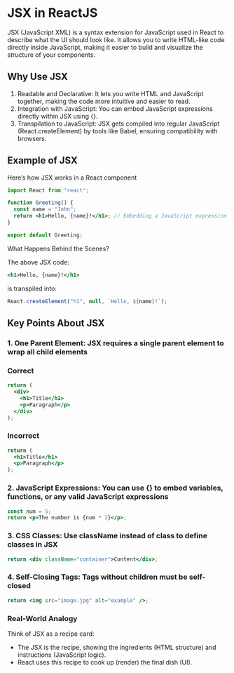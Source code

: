 # JSX in ReactJS

JSX (JavaScript XML) is a syntax extension for JavaScript used in React to describe what the UI should look like. It allows you to write HTML-like code directly inside JavaScript, making it easier to build and visualize the structure of your components.

## Why Use JSX

1. Readable and Declarative: It lets you write HTML and JavaScript together, making the code more intuitive and easier to read.
2. Integration with JavaScript: You can embed JavaScript expressions directly within JSX using {}.
3. Transpilation to JavaScript: JSX gets compiled into regular JavaScript (React.createElement) by tools like Babel, ensuring compatibility with browsers.

## Example of JSX

Here’s how JSX works in a React component

```jsx
import React from "react";

function Greeting() {
  const name = "John";
  return <h1>Hello, {name}!</h1>; // Embedding a JavaScript expression
}

export default Greeting;
```

What Happens Behind the Scenes?

The above JSX code:

```jsx
<h1>Hello, {name}!</h1>
```

is transpiled into:

```jsx
React.createElement("h1", null, `Hello, ${name}!`);
```

## Key Points About JSX

### 1. One Parent Element: JSX requires a single parent element to wrap all child elements

### Correct

```jsx
return (
  <div>
    <h1>Title</h1>
    <p>Paragraph</p>
  </div>
);
```

### Incorrect

```jsx
return (
  <h1>Title</h1>
  <p>Paragraph</p>
);
```

### 2. JavaScript Expressions: You can use {} to embed variables, functions, or any valid JavaScript expressions

```jsx
const num = 5;
return <p>The number is {num * 2}</p>;
```

### 3. CSS Classes: Use className instead of class to define classes in JSX

```jsx
return <div className="container">Content</div>;
```

### 4. Self-Closing Tags: Tags without children must be self-closed

```jsx
return <img src="image.jpg" alt="example" />;
```

### Real-World Analogy

Think of JSX as a recipe card:

- The JSX is the recipe, showing the ingredients (HTML structure) and instructions (JavaScript logic).
- React uses this recipe to cook up (render) the final dish (UI).
